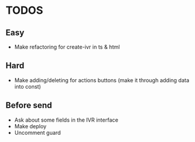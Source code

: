 # TODOS
  
## Easy
- Make refactoring for create-ivr in ts & html

## Hard
- Make adding/deleting for actions buttons (make it through adding data into const)

## Before send
- Ask about some fields in the IVR interface
- Make deploy
- Uncomment guard
